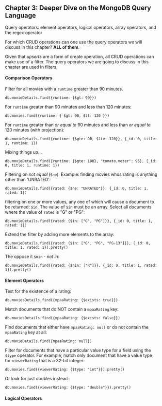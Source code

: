 ## Chapter 3: Deeper Dive on the MongoDB Query Language

Query operators: element operators, logical operators, array operators, and the regex operator

For which CRUD operations can one use the query operators we will discuss in this chapter? **ALL of them**.

Given that _upserts_ are a form of create operation, all CRUD operations can make use of a filter. The query operators we are going to discuss in this chapter are used in filters.

#### Comparison Operators

Filter for all movies with a `runtime` greater than 90 minutes.

```
db.movieDetails.find({runtime: {$gt: 90}})
```

For `runtime` greater than 90 minutes and less than 120 minutes:

```
db.movies.find({runtime: { $gt: 90, $lt: 120 }})
```

For `runtime` greater than _or equal to_ 90 minutes and less than _or equal to_ 120 minutes (with projection):

```
db.movieDetails.find({runtime: {$gte: 90, $lte: 120}}, {_id: 0, title: 1, runtime: 1})
```

Mixing things up...

```
db.movieDetails.find({runtime: {$gte: 180}, "tomato.meter": 95}, {_id: 0, title: 1, runtime: 1})
```

Filtering on _not equal_ (`$ne`). Example: finding movies whos rating is anything other than 'UNRATED':

```
db.movieDetails.find({rated: {$ne: "UNRATED"}}, {_id: 0, title: 1, rated: 1})
```

filtering on one or more values, any one of which will cause a document to be returned: `$in`. The value of `$in` must be an array. Select all documents where the value of `rated` is "G" or "PG":

```
db.movieDetails.find({rated: {$in: ["G", "PG"]}}, {_id: 0, title: 1, rated: 1})
```

Extend the filter by adding more elements to the array:

```
db.movieDetails.find({rated: {$in: ["G", "PG", "PG-13"]}}, {_id: 0, title: 1, rated: 1}).pretty()
```

The oppose it `$nin` - _not in_:

```
db.movieDetails.find({rated: {$nin: ["R"]}}, {_id: 0, title: 1, rated: 1}).pretty()
```

#### Element Operators

Test for the existence of a rating:

```
db.moviesDetails.find({mpaaRating: {$exists: true}})
```

Match documents that do NOT contain a `mpaaRating` key:

```
db.moviesDetails.find({mpaaRating: {$exists: false}})
```

Find documents that either have `mpaaRating: null` or do not contain the `mpaaRating` key at all:

```
db.movieDetails.find({mpaaRating: null})
```

Filter for documents that have a particular value type for a field using the `$type` operator. For example, match only document that have a value type for `viewerRating` that is a 32-bit integer:

```
db.movies.find({viewerRating: {$type: "int"}}).pretty()
```

Or look for just doubles instead:

```
db.movies.find({viewerRating: {$type: "double"}}).pretty()
```

#### Logical Operators
